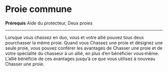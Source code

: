 # Proie commune

<p><strong>Prérequis</strong> Aide du protecteur, Deux proies</p>
<hr>
<p>Lorsque vous chassez en duo, vous et votre allié pouvez tous deux pourchasser la même proie. Quand vous Chassez une proie et désignez une seule proie, vous pouvez conférer les avantages de Chasser une proie et de votre spécialité du chasseur à un allié, en plus d’en bénéficier vous‑même. L’allié bénéficie de ces avantages jusqu’à ce que vous utilisez à nouveau Chasser une proie.</p>